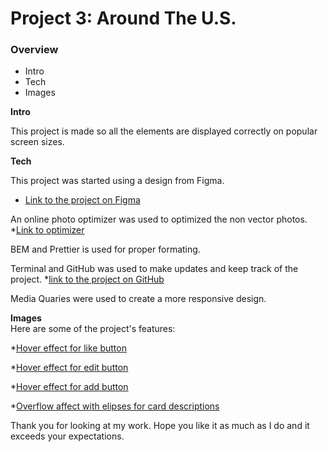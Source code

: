# Project 3: Around The U.S.

### Overview  

* Intro  
* Tech 
* Images  
  
**Intro**
  
This project is made so all the elements are displayed correctly on popular screen sizes.  
  
**Tech**  

 This project was started using a design from Figma. 
* [Link to the project on Figma](https://www.figma.com/file/ii4xxsJ0ghevUOcssTlHZv/Sprint-3%3A-Around-the-US?node-id=0%3A1)  

An online photo optimizer was used to optimized the non vector photos. *[Link to optimizer](https://tinypng.com/)

BEM and Prettier is used for proper formating.

Terminal and GitHub was used to make updates and keep track of the project.  *[link to the project on GitHub](https://github.com/GodisNanu/se_project_aroundtheus)

Media Quaries were used to create a more responsive design.

  
**Images**  
  Here are some of the project's features:

  *[Hover effect for like button](./images/Hover%20effect%20like%20button.png) 

  *[Hover effect for edit button](./images/Hover%20effect%20edit%20button.png)

  *[Hover effect for add button](./images/Hover%20effect%20add%20button.png)

  *[Overflow affect with elipses for card descriptions](./images/Element%20description%20overlfow%20with%20elipses.png)
  
Thank you for looking at my work.  Hope you like it as much as I do and it exceeds your expectations.
